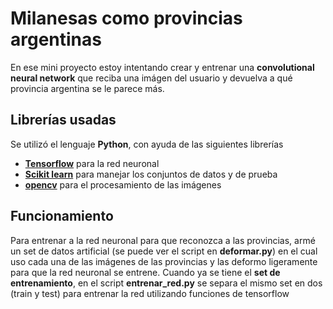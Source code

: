 # Milanesas como provincias argentinas

En ese mini proyecto estoy intentando crear y entrenar una **convolutional neural network** que reciba una imágen del usuario y devuelva a qué provincia argentina se le parece más.

## Librerías usadas
Se utilizó el lenguaje **Python**, con ayuda de las siguientes librerías
- **[Tensorflow](https://www.tensorflow.org/api_docs/python/tf)** para la red neuronal
- **[Scikit learn](https://scikit-learn.org/stable/)** para manejar los conjuntos de datos y de prueba
- **[opencv](https://pypi.org/project/opencv-python/)** para el procesamiento de las imágenes

## Funcionamiento
Para entrenar a la red neuronal para que reconozca a las provincias, armé un set de datos artificial (se puede ver el script en **deformar.py**) en el cual uso cada una de las imágenes de las provincias y las deformo ligeramente para que la red neuronal se entrene.
Cuando ya se tiene el **set de entrenamiento**, en el script **entrenar_red.py** se separa el mismo set en dos (train y test) para entrenar la red utilizando funciones de tensorflow
